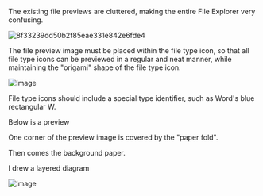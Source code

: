 The existing file previews are cluttered, making the entire File Explorer very confusing.

![8f33239dd50b2f85eae331e842e6fde4](https://github.com/MicaUI/Windows-Feedback/assets/6630660/50251d50-4ec7-4351-b8c6-3be202bb5f8c)

The file preview image must be placed within the file type icon, so that all file type icons can be previewed in a regular and neat manner, while maintaining the "origami" shape of the file type icon.

![image](https://github.com/MicaUI/Windows-Feedback/assets/6630660/b025bf3c-049f-4e0d-9279-a0618f1b7422)

File type icons should include a special type identifier, such as Word's blue rectangular W.

Below is a preview

One corner of the preview image is covered by the "paper fold".

Then comes the background paper.

I drew a layered diagram

![image](https://github.com/MicaUI/Windows-Feedback/assets/6630660/13d20c09-cc05-480e-aaca-e4d877b483d5)


